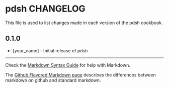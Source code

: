 pdsh CHANGELOG
==============

This file is used to list changes made in each version of the pdsh cookbook.

0.1.0
-----
- [your_name] - Initial release of pdsh

- - -
Check the [Markdown Syntax Guide](http://daringfireball.net/projects/markdown/syntax) for help with Markdown.

The [Github Flavored Markdown page](http://github.github.com/github-flavored-markdown/) describes the differences between markdown on github and standard markdown.
